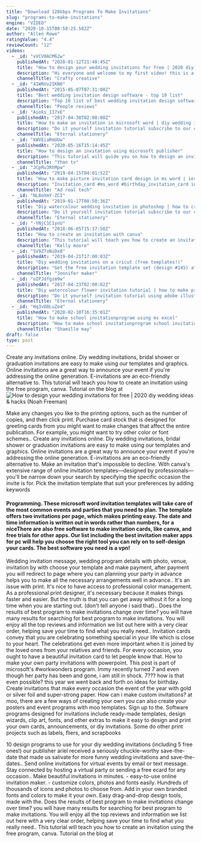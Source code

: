 ```yaml
---
title: "Download 128kbps Programs To Make Invitations"
slug: "programs-to-make-invitations"
engine: "VIDEO"
date: "2020-10-15T00:50:25.502Z"
author: "Allen Rowe"
ratingValue: "4.4"
reviewCount: "12"
videos:
  - _id: "vVCV0ACM62w"
    publishedAt: "2020-01-12T21:40:45Z"
    title: "How to design your wedding invitations for free | 2020 diy wedding ideas &amp;amp; hacks"
    description: "Hi everyone and welcome to my first video! this is a tutorial on how to design free wedding invitations using a website called greetings island. I used this"
    channelTitle: "Crafty creative"
  - _id: "41WRUv2IKN0"
    publishedAt: "2015-05-07T07:31:08Z"
    title: "Best wedding invitation design software - top 10 list"
    description: "Top 10 list of best wedding invitation design software. Real people, real reviews only on: here is a list of top 10 best"
    channelTitle: "People reviews"
  - _id: "Aioks_117xE"
    publishedAt: "2017-04-30T02:00:00Z"
    title: "How to make an invitation in microsoft word | diy wedding invitations | ms word office"
    description: "Do it yourself invitation tutorial subscribe to our channel to keep up to date with our videos. ↓↓↓↓↓↓ click to see more"
    channelTitle: "Eternal stationery"
  - _id: "kWVEiaRmUUw"
    publishedAt: "2020-05-16T15:14:45Z"
    title: "How to design an invitation using microsoft publisher"
    description: "This tutorial will guide you on how to design an invitation using the most common tools we have on our pc, the microsoft office. For today&#39;s video, it&#39;ll be a"
    channelTitle: "Yhan tv"
  - _id: "JCpRu3RhMpw"
    publishedAt: "2019-04-15T04:01:52Z"
    title: "How to make picture invitation card design in ms word | invitation card design in ms word | ms word"
    description: "Invitation_card #ms_word #birthday_invitation_card in this tutorial you will learn how to design or create a simple format of invitation card in microsoft word if"
    channelTitle: "Ad real tech"
  - _id: "NL8eXmY-ZCI"
    publishedAt: "2019-01-17T08:50:36Z"
    title: "Diy watercolour wedding invitation in photoshop | how to create professional invitations"
    description: "Do it yourself invitation tutorial subscribe to our channel to keep up to date with our videos. ↓↓↓↓↓↓ click to see more"
    channelTitle: "Eternal stationery"
  - _id: "-YNjC1C1ynU"
    publishedAt: "2018-06-05T15:37:50Z"
    title: "How to create an invitation with canva"
    description: "This tutorial will teach you how to create an invitation using the free program, canva. Tutorial on the blog at:"
    channelTitle: "Kelly moore"
  - _id: "SV9ZToNiDx0"
    publishedAt: "2019-04-21T17:00:03Z"
    title: "Diy wedding invitations on a cricut (free templates!)"
    description: "Get the free invitation template set (design #145) at to learn more about designing your own"
    channelTitle: "Jennifer maker"
  - _id: "oIPJdfgzm9w"
    publishedAt: "2017-04-23T02:00:02Z"
    title: "Diy watercolour flower invitation tutorial | how to make professional invitations using illustrator"
    description: "Do it yourself invitation tutorial using adobe illustrator subscribe to our channel → ↓↓↓↓↓↓ click"
    channelTitle: "Eternal stationery"
  - _id: "Hq3vO8LuZe4"
    publishedAt: "2020-02-10T16:35:01Z"
    title: "How to make school invitationprogram using ms excel"
    description: "How to make school invitationprogram school invitationprogram ms excel school invitation card school invitation letter school invitation program school"
    channelTitle: "Shamille may"
draft: false
type: post
---
```


Create any invitations online. Diy wedding invitations, bridal shower or graduation invitations are easy to make using our templates and graphics. Online invitations are a great way to announce your event if you&#39;re addressing the online generation. E-invitations are an eco-friendly alternative to. This tutorial will teach you how to create an invitation using the free program, canva. Tutorial on the blog at
![How to design your wedding invitations for free | 2020 diy wedding ideas &amp; hacks (Noah Freeman)](https://i.ytimg.com/vi/vVCV0ACM62w/hqdefault.jpg "How to design your wedding invitations for free | 2020 diy wedding ideas &amp; hacks (Mabelle Benson)")

Make any changes you like to the printing options, such as the number of copies, and then click print. Purchase card stock that is designed for greeting cards from you might want to make changes that affect the entire publication. For example, you might want to try other color or font schemes.. Create any invitations online. Diy wedding invitations, bridal shower or graduation invitations are easy to make using our templates and graphics. Online invitations are a great way to announce your event if you&#39;re addressing the online generation. E-invitations are an eco-friendly alternative to. Make an invitation that&#39;s impossible to decline. With canva&#39;s extensive range of online invitation templates—designed by professionals—you&#39;ll be narrow down your search by specifying the specific occasion the invite is for. Pick the invitation template that suit your preferences by adding keywords
<!--inArticleAds-->

<!--galleryOne-->

#### Programming. These microsoft word invitation templates will take care of the most common events and parties that you need to plan. The template offers two invitations per page, which makes printing easy. The date and time information is written out in words rather than numbers, for a niceThere are also free software to make invitation cards, like canva, and free trials for other apps. Our list including the best invitation maker apps for pc will help you choose the right tool you can rely on to self-design your cards. The best software you need is a vpn!
<!--inArticleAds-->

<!--galleryTwo-->

Wedding invitation message, wedding program details with photo, venue, invitation by with choose your template and make payment, after payment you will redirect to page where you can planning your party in advance helps you to make all the necessary arrangements well in advance.. It&#39;s an issue with print. It&#39;s nice to have access to professional color management. As a professional print designer, it&#39;s necessary because it makes things faster and easier. But the truth is that you can get away without it for a long time when you are starting out. (don&#39;t tell anyone i said that).. Does the results of best program to make invitations change over time? you will have many results for searching for best program to make invitations. You will enjoy all the top reviews and information we list out here with a very clear order, helping save your time to find what you really need.. Invitation cards convey that you are celebrating something special in your life which is close to your heart. The celebrations get even more important when it is joined by the loved ones from your relatives and friends. For every occasion, you ought to have a beautiful invitation card to let people know that. How to make your own party invitations with powerpoint. This post is part of microsoft&#39;s #workwonders program. Immy recently turned 7 and even though her party has been and gone, i am still in shock. 7??? how is that even possible? this year we went back and forth on ideas for birthday. Create invitations that make every occasion the event of the year with gold or silver foil and super-strong paper. How can i make custom invitations? at moo, there are a few ways of creating your own you can also create your posters and event programs with moo templates. Sign up to the. Software programs designed for invitations include ready-made templates, design wizards, clip art, fonts, and other extras to make it easy to design and print your own cards, announcements, or diy invitations. Some do other print projects such as labels, fliers, and scrapbooks
<!--galleryThree-->

10 design programs to use for your diy wedding invitations (including 5 free ones!) our publisher ariel received a seriously chuckle-worthy save-the-date that made us salivate for more funny wedding invitations and save-the-dates.. Send online invitations for virtual events by email or text message. Stay connected by hosting a virtual party or sending a free ecard for any occasion.. Make beautiful invitations in minutes. - easy-to-use online invitation maker. - customize colors, photos and fonts easily. Hundreds of thousands of icons and photos to choose from. Add in your own branded fonts and colors to make it your own. Easy drag-and-drop design tools, made with the. Does the results of best program to make invitations change over time? you will have many results for searching for best program to make invitations. You will enjoy all the top reviews and information we list out here with a very clear order, helping save your time to find what you really need.. This tutorial will teach you how to create an invitation using the free program, canva. Tutorial on the blog at
